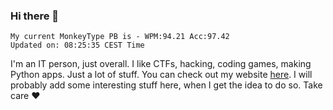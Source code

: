 ### Hi there 👋
<!-- PB START -->
```
My current MonkeyType PB is - WPM:94.21 Acc:97.42
Updated on: 08:25:35 CEST Time
```
<!-- PB END -->
I'm an IT person, just overall. I like CTFs, hacking, coding games, making Python apps. Just a lot of stuff.
You can check out my website [here](https://skill3472.github.io/).
I will probably add some interesting stuff here, when I get the idea to do so. Take care ❤️
